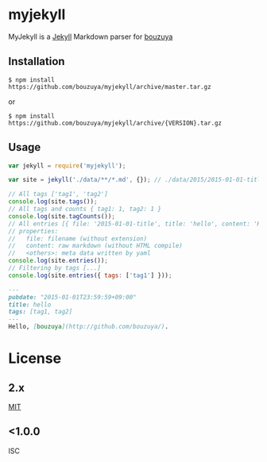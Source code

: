 # myjekyll

MyJekyll is a [Jekyll](http://jekyllrb.com/) Markdown parser for [bouzuya](https://github.com/bouzuya/)

## Installation

    $ npm install https://github.com/bouzuya/myjekyll/archive/master.tar.gz

or

    $ npm install https://github.com/bouzuya/myjekyll/archive/{VERSION}.tar.gz

## Usage

```javascript
var jekyll = require('myjekyll');

var site = jekyll('./data/**/*.md', {}); // ./data/2015/2015-01-01-title.md

// All tags ['tag1', 'tag2']
console.log(site.tags());
// All tags and counts { tag1: 1, tag2: 1 }
console.log(site.tagCounts());
// All entries [{ file: '2015-01-01-title', title: 'hello', content: 'Hel ... }]
// properties:
//   file: filename (without extension)
//   content: raw markdown (without HTML compile)
//   <others>: meta data written by yaml
console.log(site.entries());
// Filtering by tags [...]
console.log(site.entries({ tags: ['tag1'] }));
```

```markdown
---
pubdate: "2015-01-01T23:59:59+09:00"
title: hello
tags: [tag1, tag2]
---
Hello, [bouzuya](http://github.com/bouzuya/).
```

# License

## 2.x

[MIT](LICENSE)

## <1.0.0

ISC
